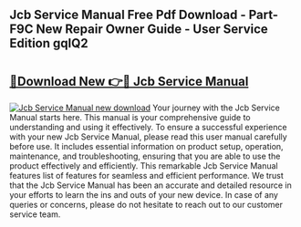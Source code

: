 ## Jcb Service Manual Free Pdf Download - Part-F9C New Repair Owner Guide - User Service Edition gqlQ2

# <h2><a href="http://bc38917.oget.top/?id=Jcb+Service+Manual">🔗Download New 👉🔴 Jcb Service Manual</a></h2>

[![Jcb Service Manual new download](https://i.imgur.com/5g1atiW.png)](http://bc38917.oget.top/?id=Jcb+Service+Manual)
Your journey with the Jcb Service Manual starts here. This manual is your comprehensive guide to understanding and using it effectively. To ensure a successful experience with your new Jcb Service Manual, please read this user manual carefully before use. It includes essential information on product setup, operation, maintenance, and troubleshooting, ensuring that you are able to use the product effectively and efficiently. This remarkable Jcb Service Manual features list of features for seamless and efficient performance. We trust that the Jcb Service Manual has been an accurate and detailed resource in your efforts to learn the ins and outs of your new device. In case of any queries or concerns, please do not hesitate to reach out to our customer service team.
